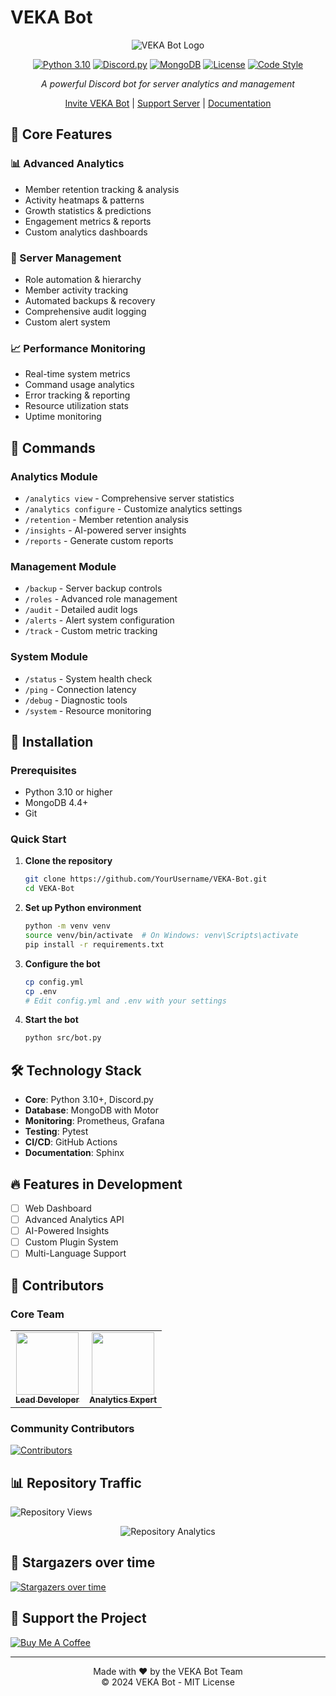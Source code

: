 # VEKA Bot

<div align="center">

![VEKA Bot Logo](assets/logo.png)

[![Python 3.10](https://img.shields.io/badge/python-3.10-blue.svg)](https://www.python.org)
[![Discord.py](https://img.shields.io/badge/discord-py-blue.svg)](https://github.com/Rapptz/discord.py)
[![MongoDB](https://img.shields.io/badge/MongoDB-4.4+-green.svg)](https://www.mongodb.com)
[![License](https://img.shields.io/badge/license-MIT-green.svg)](LICENSE)
[![Code Style](https://img.shields.io/badge/code%20style-black-000000.svg)](https://github.com/psf/black)

*A powerful Discord bot for server analytics and management*

[Invite VEKA Bot](https://discord.com/oauth2/authorize) | [Support Server](https://discord.gg/vekabot) | [Documentation](https://vekabot.readthedocs.io)

</div>

## 🌟 Core Features

### 📊 Advanced Analytics
- Member retention tracking & analysis
- Activity heatmaps & patterns
- Growth statistics & predictions
- Engagement metrics & reports
- Custom analytics dashboards

### 🔧 Server Management
- Role automation & hierarchy
- Member activity tracking
- Automated backups & recovery
- Comprehensive audit logging
- Custom alert system

### 📈 Performance Monitoring
- Real-time system metrics
- Command usage analytics
- Error tracking & reporting
- Resource utilization stats
- Uptime monitoring

## 🤖 Commands

### Analytics Module
- `/analytics view` - Comprehensive server statistics
- `/analytics configure` - Customize analytics settings
- `/retention` - Member retention analysis
- `/insights` - AI-powered server insights
- `/reports` - Generate custom reports

### Management Module
- `/backup` - Server backup controls
- `/roles` - Advanced role management
- `/audit` - Detailed audit logs
- `/alerts` - Alert system configuration
- `/track` - Custom metric tracking

### System Module
- `/status` - System health check
- `/ping` - Connection latency
- `/debug` - Diagnostic tools
- `/system` - Resource monitoring

## 🚀 Installation

### Prerequisites
- Python 3.10 or higher
- MongoDB 4.4+
- Git

### Quick Start
1. **Clone the repository**
   ```bash
   git clone https://github.com/YourUsername/VEKA-Bot.git
   cd VEKA-Bot
   ```

2. **Set up Python environment**
   ```bash
   python -m venv venv
   source venv/bin/activate  # On Windows: venv\Scripts\activate
   pip install -r requirements.txt
   ```

3. **Configure the bot**
   ```bash
   cp config.yml
   cp .env
   # Edit config.yml and .env with your settings
   ```

4. **Start the bot**
   ```bash
   python src/bot.py
   ```
## 🛠️ Technology Stack
- **Core**: Python 3.10+, Discord.py
- **Database**: MongoDB with Motor
- **Monitoring**: Prometheus, Grafana
- **Testing**: Pytest
- **CI/CD**: GitHub Actions
- **Documentation**: Sphinx

## 🔥 Features in Development
- [ ] Web Dashboard
- [ ] Advanced Analytics API
- [ ] AI-Powered Insights
- [ ] Custom Plugin System
- [ ] Multi-Language Support

## 👥 Contributors

### Core Team
<table>
  <tr>
    <td align="center">
      <a href="https://github.com/username1">
        <img src="https://avatars.githubusercontent.com/username1" width="100px;" alt=""/>
        <br />
        <sub><b>Lead Developer</b></sub>
      </a>
    </td>
    <td align="center">
      <a href="https://github.com/username2">
        <img src="https://avatars.githubusercontent.com/username2" width="100px;" alt=""/>
        <br />
        <sub><b>Analytics Expert</b></sub>
      </a>
    </td>
  </tr>
</table>

### Community Contributors
[![Contributors](https://contrib.rocks/image?repo=YourUsername/VEKA-Bot)](https://github.com/YourUsername/VEKA-Bot/graphs/contributors)

## 📊 Repository Traffic
![Repository Views](https://komarev.com/ghpvc/?username=YourUsername&repo=VEKA-Bot&color=blue&style=flat-square)

<div align="center">
  <img src="https://repobeats.axiom.co/api/embed/your-repobeats-hash.svg" alt="Repository Analytics" />
</div>

## 🌟 Stargazers over time
[![Stargazers over time](https://starchart.cc/YourUsername/VEKA-Bot.svg)](https://starchart.cc/YourUsername/VEKA-Bot)

## 💝 Support the Project
<a href="https://www.buymeacoffee.com/YourUsername">
  <img src="https://www.buymeacoffee.com/assets/img/custom_images/orange_img.png" alt="Buy Me A Coffee" />
</a>

---

<div align="center">
  Made with ❤️ by the VEKA Bot Team
  <br />
  © 2024 VEKA Bot - MIT License
</div>


